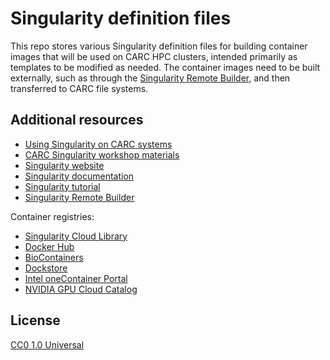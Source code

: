 # Singularity definition files

This repo stores various Singularity definition files for building container images that will be used on CARC HPC clusters, intended primarily as templates to be modified as needed. The container images need to be built externally, such as through the [Singularity Remote Builder](https://cloud.sylabs.io/home), and then transferred to CARC file systems.

## Additional resources

- [Using Singularity on CARC systems](https://carc.usc.edu/user-information/user-guides/software-and-programming/singularity)
- [CARC Singularity workshop materials](https://github.com/uschpc/workshop-singularity)
- [Singularity website](https://sylabs.io/singularity/)
- [Singularity documentation](https://sylabs.io/guides/latest/user-guide/)
- [Singularity tutorial](https://singularity-tutorial.github.io/)
- [Singularity Remote Builder](https://cloud.sylabs.io/builder)

Container registries:

- [Singularity Cloud Library](https://cloud.sylabs.io/library)
- [Docker Hub](https://hub.docker.com/)
- [BioContainers](https://biocontainers.pro)
- [Dockstore](https://dockstore.org/)
- [Intel oneContainer Portal](https://www.intel.com/content/www/us/en/developer/tools/containers/overview.html)
- [NVIDIA GPU Cloud Catalog](https://ngc.nvidia.com/catalog)

## License

[CC0 1.0 Universal](https://creativecommons.org/publicdomain/zero/1.0/)
